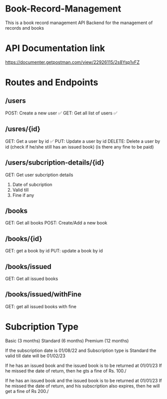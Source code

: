 # Book-Record-Management

This is a book record management API Backend for the management of records and books

# API Documentation link

https://documenter.getpostman.com/view/22926115/2s8Ysp1vFZ

# Routes and Endpoints

## /users
POST: Create a new user ✅
GET: Get all list of users ✅

## /usres/{id}
GET: Get a user by id ✅
PUT: Update a user by id
DELETE: Delete a user by id (check if he/she still has an issued book) (is there any fine to be paid)

## /users/subcription-details/{id}
GET: Get user subcription details
1. Date of subcription
2. Valid till
3. Fine if any 

## /books
GET: Get all books
POST: Create/Add a new book

## /books/{id}
GET: get a book by id
PUT: update a book by id

## /books/issued
GET: Get all issued books

## /books/issued/withFine
GET: get all issued books with fine

# Subcription Type
Basic (3 months)
Standard (6 months)
Premium (12 months)


If the subscription date is 01/08/22
and Subscription type is Standard 
the valid till date will be 01/02/23


If he has an issued book and the issued book is to be returned at 01/01/23
If he missed the date of return, then he gts a fine of Rs. 100./


If he has an issued book and the issued book is to be returned at 01/01/23
If he missed the date of return, and his subscription also expires, then he will get a fine of Rs 200./